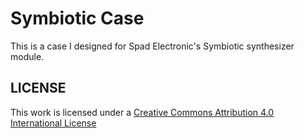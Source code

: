 # Symbiotic Case
This is a case I designed for Spad Electronic's Symbiotic synthesizer module.

## LICENSE
This work is licensed under a
[Creative Commons Attribution 4.0 International License][cc-by]

[cc-by]: http://creativecommons.org/licenses/by/4.0/
[cc-by-shield]: https://img.shields.io/badge/License-CC%20BY%204.0-lightgrey.svg
